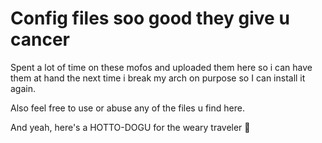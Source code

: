 # Config files soo good they give u cancer

Spent a lot of time on these mofos and uploaded them here so i can have them at hand the next time i break my arch on purpose so I can install it again.

Also feel free to use or abuse any of the files u find here.


























And yeah, here's a HOTTO-DOGU for the weary traveler 🌭

